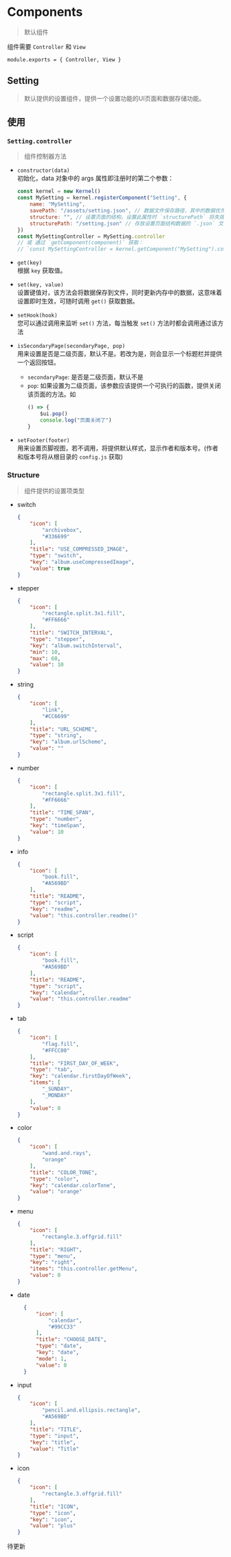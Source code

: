 # Components

> 默认组件

组件需要 `Controller` 和 `View`

`module.exports = { Controller, View }`

## Setting

> 默认提供的设置组件，提供一个设置功能的UI页面和数据存储功能。

## 使用

### `Setting.controller`

> 组件控制器方法

- `constructor(data)`  
初始化，data 对象中的 args 属性即注册时的第二个参数：  
    ```js
    const kernel = new Kernel()
    const MySetting = kernel.registerComponent("Setting", {
        name: "MySetting",
        savePath: "/assets/setting.json", // 数据文件保存路径，其中的数据优先级将高于 `settintPath` 中的默认数据。
        structure: "", // 设置页面的结构，设置此属性时 `structurePath` 将失效
        structurePath: "/setting.json" // 存放设置页面结构数据的 `.json` 文件
    })
    const MySettingController = MySetting.controller
    // 或 通过 `getComponent(component)` 获取：
    // `const MySettingController = kernel.getComponent("MySetting").controller`
    ```

- `get(key)`  
根据 `key` 获取值。

- `set(key, value)`  
设置键值对，该方法会将数据保存到文件，同时更新内存中的数据，这意味着设置即时生效，可随时调用 `get()` 获取数据。

- `setHook(hook)`  
您可以通过调用来监听 `set()` 方法，每当触发 `set()` 方法时都会调用通过该方法

- `isSecondaryPage(secondaryPage, pop)`  
用来设置是否是二级页面，默认不是。若改为是，则会显示一个标题栏并提供一个返回按钮。
    - `secondaryPage`: 是否是二级页面，默认不是
    - `pop`: 如果设置为二级页面，该参数应该提供一个可执行的函数，提供关闭该页面的方法。如
        ```js
        () => {
            $ui.pop()
            console.log("页面关闭了")
        }
        ```

- `setFooter(footer)`  
用来设置页脚视图，若不调用，将提供默认样式，显示作者和版本号。(作者和版本号将从根目录的 `config.js` 获取)

### Structure

> 组件提供的设置项类型

- switch
    ```json
    {
        "icon": [
            "archivebox",
            "#336699"
        ],
        "title": "USE_COMPRESSED_IMAGE",
        "type": "switch",
        "key": "album.useCompressedImage",
        "value": true
    }
    ```

- stepper
    ```json
    {
        "icon": [
            "rectangle.split.3x1.fill",
            "#FF6666"
        ],
        "title": "SWITCH_INTERVAL",
        "type": "stepper",
        "key": "album.switchInterval",
        "min": 10,
        "max": 60,
        "value": 10
    }
    ```

- string
    ```json
    {
        "icon": [
            "link",
            "#CC6699"
        ],
        "title": "URL_SCHEME",
        "type": "string",
        "key": "album.urlScheme",
        "value": ""
    }
    ```

- number
    ```json
    {
        "icon": [
            "rectangle.split.3x1.fill",
            "#FF6666"
        ],
        "title": "TIME_SPAN",
        "type": "number",
        "key": "timeSpan",
        "value": 10
    }
    ```

- info
    ```json
    {
        "icon": [
            "book.fill",
            "#A569BD"
        ],
        "title": "README",
        "type": "script",
        "key": "readme",
        "value": "this.controller.readme()"
    }
    ```

- script
    ```json
    {
        "icon": [
            "book.fill",
            "#A569BD"
        ],
        "title": "README",
        "type": "script",
        "key": "calendar",
        "value": "this.controller.readme"
    }
    ```

- tab
    ```json
    {
        "icon": [
            "flag.fill",
            "#FFCC00"
        ],
        "title": "FIRST_DAY_OF_WEEK",
        "type": "tab",
        "key": "calendar.firstDayOfWeek",
        "items": [
            "_SUNDAY",
            "_MONDAY"
        ],
        "value": 0
    }
    ```

- color
    ```json
    {
        "icon": [
            "wand.and.rays",
            "orange"
        ],
        "title": "COLOR_TONE",
        "type": "color",
        "key": "calendar.colorTone",
        "value": "orange"
    }
    ```

- menu
    ```json
    {
        "icon": [
            "rectangle.3.offgrid.fill"
        ],
        "title": "RIGHT",
        "type": "menu",
        "key": "right",
        "items": "this.controller.getMenu",
        "value": 0
    }
    ```

- date
  ```json
    {
        "icon": [
            "calendar",
            "#99CC33"
        ],
        "title": "CHOOSE_DATE",
        "type": "date",
        "key": "date",
        "mode": 1,
        "value": 0
    }
    ```

- input
    ```json
    {
        "icon": [
            "pencil.and.ellipsis.rectangle",
            "#A569BD"
        ],
        "title": "TITLE",
        "type": "input",
        "key": "title",
        "value": "Title"
    }
    ```

- icon
    ```json
    {
        "icon": [
            "rectangle.3.offgrid.fill"
        ],
        "title": "ICON",
        "type": "icon",
        "key": "icon",
        "value": "plus"
    }
    ```

待更新
